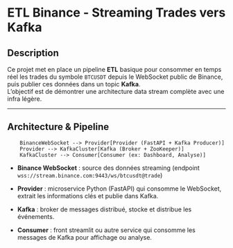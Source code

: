 # ETL Binance - Streaming Trades vers Kafka

## Description

Ce projet met en place un pipeline **ETL** basique pour consommer en temps réel les trades du symbole `BTCUSDT` depuis le WebSocket public de Binance, puis publier ces données dans un topic **Kafka**.  
L’objectif est de démontrer une architecture data stream complète avec une infra légère.

---

## Architecture & Pipeline

```mermaid
    BinanceWebSocket --> Provider[Provider (FastAPI + Kafka Producer)]
    Provider --> KafkaCluster[Kafka (Broker + ZooKeeper)]
    KafkaCluster --> Consumer[Consumer (ex: Dashboard, Analyse)]
```

- **Binance WebSocket** : source des données streaming (endpoint `wss://stream.binance.com:9443/ws/btcusdt@trade`)

- **Provider** : microservice Python (FastAPI) qui consomme le WebSocket, extrait les informations clés et publie dans Kafka.

- **Kafka** : broker de messages distribué, stocke et distribue les événements.

- **Consumer** : front streamlit ou autre service qui consomme les messages de Kafka pour affichage ou analyse.

